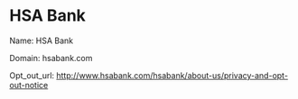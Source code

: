 # HSA Bank

Name: HSA Bank

Domain: hsabank.com

Opt_out_url: http://www.hsabank.com/hsabank/about-us/privacy-and-opt-out-notice
